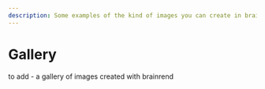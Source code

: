 ```yaml
---
description: Some examples of the kind of images you can create in brainrender
---
```


# Gallery

to add - a gallery of images created with brainrend

